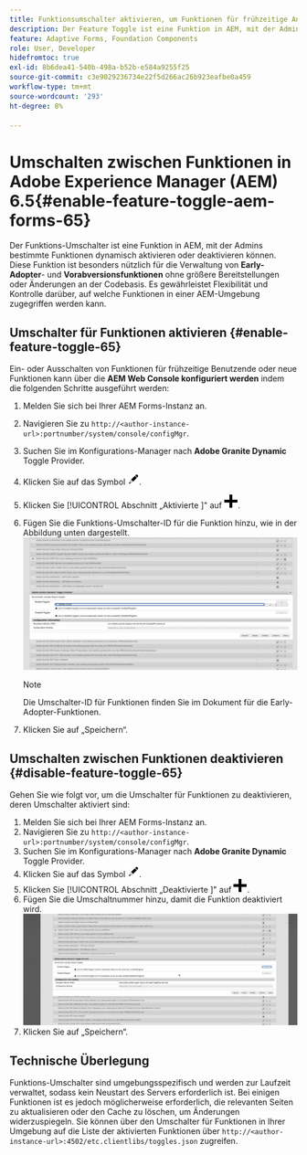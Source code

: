 ```yaml
---
title: Funktionsumschalter aktivieren, um Funktionen für frühzeitige Anpassungen und Vorabversionen zu integrieren
description: Der Feature Toggle ist eine Funktion in AEM, mit der Admins neue Funktionen in einer Laufzeitumgebung aktivieren können.
feature: Adaptive Forms, Foundation Components
role: User, Developer
hidefromtoc: true
exl-id: 8b6dea41-540b-498a-b52b-e584a9255f25
source-git-commit: c3e9029236734e22f5d266ac26b923eafbe0a459
workflow-type: tm+mt
source-wordcount: '293'
ht-degree: 8%

---
```


# Umschalten zwischen Funktionen in Adobe Experience Manager (AEM) 6.5{#enable-feature-toggle-aem-forms-65}

Der Funktions-Umschalter ist eine Funktion in AEM, mit der Admins bestimmte Funktionen dynamisch aktivieren oder deaktivieren können. Diese Funktion ist besonders nützlich für die Verwaltung von **Early-Adopter**- und **Vorabversionsfunktionen** ohne größere Bereitstellungen oder Änderungen an der Codebasis. Es gewährleistet Flexibilität und Kontrolle darüber, auf welche Funktionen in einer AEM-Umgebung zugegriffen werden kann.

## Umschalter für Funktionen aktivieren {#enable-feature-toggle-65}

Ein- oder Ausschalten von Funktionen für frühzeitige Benutzende oder neue Funktionen kann über die **AEM Web Console konfiguriert werden** indem die folgenden Schritte ausgeführt werden:

1. Melden Sie sich bei Ihrer AEM Forms-Instanz an.
2. Navigieren Sie zu `http://<author-instance-url>:portnumber/system/console/configMgr`.
3. Suchen Sie im Konfigurations-Manager nach **Adobe Granite Dynamic** Toggle Provider.
4. Klicken Sie auf das Symbol ![Bleistiftsymbol](assets/illustratorcc_penciltool_cur_edit_2_17.png).
5. Klicken Sie [!UICONTROL  Abschnitt „Aktivierte ]&quot; auf ![Bleistiftsymbol](assets/aem6forms_add.png).
6. Fügen Sie die Funktions-Umschalter-ID für die Funktion hinzu, wie in der Abbildung unten dargestellt.
   ![Umschalter hinzufügen](assets/add_toggle_number_forms.png)

   >[!NOTE]
   >
   >Die Umschalter-ID für Funktionen finden Sie im Dokument für die Early-Adopter-Funktionen.

7. Klicken Sie auf „Speichern“.

## Umschalten zwischen Funktionen deaktivieren {#disable-feature-toggle-65}

Gehen Sie wie folgt vor, um die Umschalter für Funktionen zu deaktivieren, deren Umschalter aktiviert sind:

1. Melden Sie sich bei Ihrer AEM Forms-Instanz an.
2. Navigieren Sie zu `http://<author-instance-url>:portnumber/system/console/configMgr`.
3. Suchen Sie im Konfigurations-Manager nach **Adobe Granite Dynamic** Toggle Provider.
4. Klicken Sie auf das Symbol ![Bleistiftsymbol](assets/illustratorcc_penciltool_cur_edit_2_17.png).
5. Klicken Sie [!UICONTROL  Abschnitt „Deaktivierte ]&quot; auf ![Bleistiftsymbol](assets/aem6forms_add.png).
6. Fügen Sie die Umschaltnummer hinzu, damit die Funktion deaktiviert wird.
   ![Umschalter entfernen](assets/remove_toggle_feature_forms.png)
7. Klicken Sie auf „Speichern“.

## Technische Überlegung

Funktions-Umschalter sind umgebungsspezifisch und werden zur Laufzeit verwaltet, sodass kein Neustart des Servers erforderlich ist. Bei einigen Funktionen ist es jedoch möglicherweise erforderlich, die relevanten Seiten zu aktualisieren oder den Cache zu löschen, um Änderungen widerzuspiegeln.
Sie können über den Umschalter für Funktionen in Ihrer Umgebung auf die Liste der aktivierten Funktionen über `http://<author-instance-url>:4502/etc.clientlibs/toggles.json` zugreifen.
